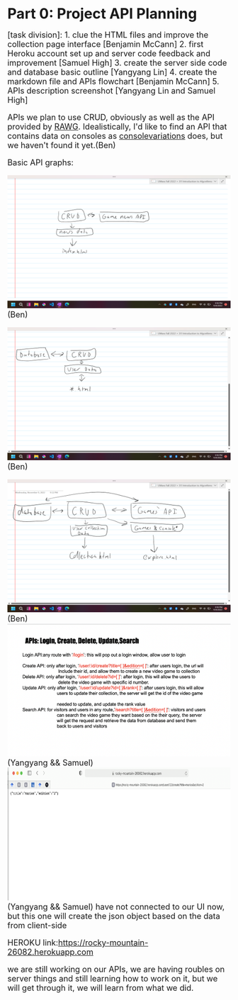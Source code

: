 **<font size="6"> 
   Part 0: Project API Planning
</font>**
<font size="4" >
   
   [task division]:
        1. clue the HTML files and improve the collection page interface [Benjamin McCann]
        2. first Heroku account set up and server code feedback and improvement [Samuel High]
        3. create the server side code and database basic outline [Yangyang Lin]
        4. create the markdown file and APIs flowchart [Benjamin McCann]
        5. APIs description screenshot [Yangyang Lin and Samuel High]
        
   
   APIs we plan to use CRUD, obviously as well as the API provided by <a href="https://rawg.io/apidocs">RAWG</a>. Idealistically, I'd like to find an API that contains data on consoles as <a href="consolevariations.com">consolevariations</a> does, but we haven't found it yet.(Ben) 
   
  Basic API graphs:
   
  <img src="img/md2-1.png" style="height:300px;width:600px">(Ben)
  
  <img src="img/md2-2.png" style="height:300px;width:600px"> (Ben)
  
  <img src="img/md2-3.png" style="height:300px;width:600px">(Ben)
  <img src="img/md2-4.png" style="height:300px;width:600px">(Yangyang && Samuel)
  <img src="img/md2-5.png" style="height:300px;width:600px">(Yangyang && Samuel)
   have not connected to our UI now, but this one will create the json object based on the data from client-side
   
   
   HEROKU link:https://rocky-mountain-26082.herokuapp.com
   
   
   
   we are still working on our APIs, we are having roubles on server things and still learning how to work on it, but we will
   get through it, we will learn from what we did.
   
   
  
